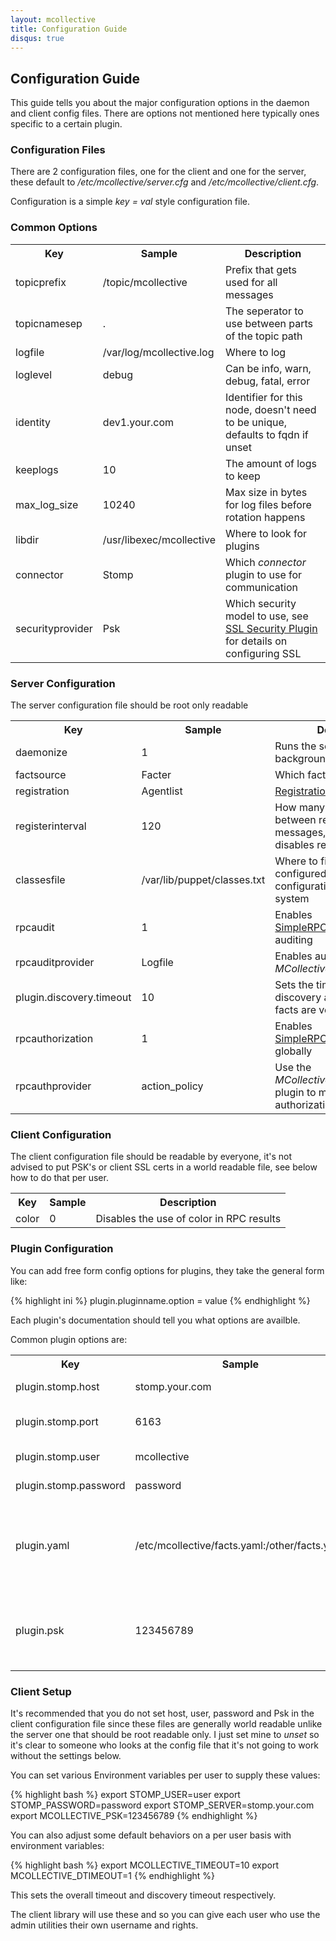```yaml
---
layout: mcollective
title: Configuration Guide
disqus: true
---
```


Configuration Guide
-------------------
This guide tells you about the major configuration options in the daemon and client config files.  There are options not mentioned
here typically ones specific to a certain plugin.

### Configuration Files
There are 2 configuration files, one for the client and one for the server, these default to */etc/mcollective/server.cfg* and */etc/mcollective/client.cfg*.

Configuration is a simple *key = val* style configuration file.

### Common Options
<table>
<tr><th><b>Key</b></th><th><b>Sample</b></th><th><b>Description</b></th></tr>
<tr><td>topicprefix</td><td>/topic/mcollective</td><td>Prefix that gets used for all messages</td></tr>
<tr><td>topicnamesep</td><td>.</td><td>The seperator to use between parts of the topic path</td></tr>
<tr><td>logfile</td><td>/var/log/mcollective.log</td><td>Where to log</td></tr>
<tr><td>loglevel</td><td>debug</td><td>Can be info, warn, debug, fatal, error</td></tr>
<tr><td>identity</td><td>dev1.your.com</td><td>Identifier for this node, doesn't need to be unique, defaults to fqdn if unset</td></tr>
<tr><td>keeplogs</td><td>10</td><td>The amount of logs to keep</td></tr>
<tr><td>max_log_size</td><td>10240</td><td>Max size in bytes for log files before rotation happens</td></tr>
<tr><td>libdir</td><td>/usr/libexec/mcollective</td><td>Where to look for plugins</td></tr>
<tr><td>connector</td><td>Stomp</td><td>Which <em>connector</em> plugin to use for communication</td></tr>
<tr><td>securityprovider</td><td>Psk</td><td>Which security model to use, see <a href="/reference/plugins/security_ssl.html">SSL Security Plugin</a> for details on configuring SSL</td></tr>
</table>

### Server Configuration
The server configuration file should be root only readable

<table>
<tr><th><b>Key</b></th><th><b>Sample</b></th><th><b>Description</b></th></tr>
<tr><td>daemonize</td><td>1</td><td>Runs the server in the background</td></tr>
<tr><td>factsource</td><td>Facter</td><td>Which fact plugin to use</td></tr>
<tr><td>registration</td><td>Agentlist</td><td><a href="/reference/plugins/registration.html">Registration</a> plugin to use</td></tr>
<tr><td>registerinterval</td><td>120</td><td>How many seconds to sleep between registration messages, setting this to zero disables registration</td></tr>
<tr><td>classesfile</td><td>/var/lib/puppet/classes.txt</td><td>Where to find a list of classes configured by your configuration management system</td></tr>
<tr><td>rpcaudit</td><td>1</td><td>Enables <a href="/simplerpc/">SimpleRPCIntroduction</a> auditing</td></tr>
<tr><td>rpcauditprovider</td><td>Logfile</td><td>Enables auditing using <em>MCollective::Audit::Logfile</em></td></tr>
<tr><td>plugin.discovery.timeout</td><td>10</td><td>Sets the timeout for the discovery agent, useful if facts are very slow</td></tr>
<tr><td>rpcauthorization</td><td>1</td><td>Enables <a href="http://code.google.com/p/mcollective/wiki/SimpleRPCAuthorization">SimpleRPCAuthorization</a> globally</td></tr>
<tr><td>rpcauthprovider</td><td>action_policy</td><td>Use the <em>MCollective::Util::ActionPolicy</em> plugin to manage authorization</td></tr>
</table>

### Client Configuration
The client configuration file should be readable by everyone, it's not advised to put PSK's or client SSL certs in a world readable file, see below how to do that per user.

<table>
<tr><th><b>Key</b></th><th><b>Sample</b></th><th><b>Description</b></th></tr>
<tr><td>color</td><td>0</td><td>Disables the use of color in RPC results</td></tr>
</table>

### Plugin Configuration
You can add free form config options for plugins, they take the general form like:

{% highlight ini %}
    plugin.pluginname.option = value
{% endhighlight %}

Each plugin's documentation should tell you what options are availble.

Common plugin options are:

<table>
<tr><th><b>Key</b></th><th><b>Sample</b></th><th><b>Description</b></th></tr>
<tr><td>plugin.stomp.host</td><td>stomp.your.com</td><td>Host to connect too</td></tr>
<tr><td>plugin.stomp.port</td><td>6163</td><td>Port to connecto too</td></tr>
<tr><td>plugin.stomp.user</td><td>mcollective</td><td>User to connect as</td></tr>
<tr><td>plugin.stomp.password</td><td>password</td><td>Password to use</td></tr>
<tr><td>plugin.yaml</td><td>/etc/mcollective/facts.yaml:/other/facts.yaml</td><td>Where the yaml fact source finds facts from, multiples get merged</td></tr>
<tr><td>plugin.psk</td><td>123456789</td><td>The pre-shared key to use for the Psk security provider</td></tr>
</table>

### Client Setup
It's recommended that you do not set host, user, password and Psk in the client configuration file since these files are generally world readable unlike the server one that should be root readable only.  I just set mine to *unset* so it's clear to someone who looks at the config file that it's not going to work without the settings below.

You can set various Environment variables per user to supply these values:

{% highlight bash %}
export STOMP_USER=user
export STOMP_PASSWORD=password
export STOMP_SERVER=stomp.your.com
export MCOLLECTIVE_PSK=123456789
{% endhighlight %}

You can also adjust some default behaviors on a per user basis with environment variables:

{% highlight bash %}
export MCOLLECTIVE_TIMEOUT=10
export MCOLLECTIVE_DTIMEOUT=1
{% endhighlight %}

This sets the overall timeout and discovery timeout respectively.

The client library will use these and so you can give each user who use the admin utilities their own username and rights.
